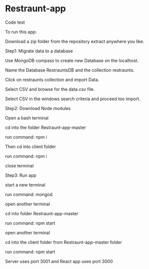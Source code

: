 # Restraunt-app
Code test 


To run this app:


Download a zip folder from the repository
extract anywhere you like.

Step1: Migrate data to a database

Use MongoDB compass to create new Database on the localhost.

Name the Database RestrauntsDB and the collection restraunts.

Click on restraunts collection and import Data. 

Select CSV and browse for the data.csv file.

Select CSV in the windows search criteria and proceed too import.


Step2: Download Node modules 

Open a bash terminal 

cd into the folder Restraunt-app-master

run command: npm i

Then cd into client folder

run command: npm i

close terminal


Step3: Run app

start a new terminal 

run command: mongod

open another terminal 

cd into folder Restraunt-app-master

run command: npm start

open another terminal

cd into the client folder from Restraunt-app-master folder

run command: npm start

Server uses port 3001 and React app uses port 3000

